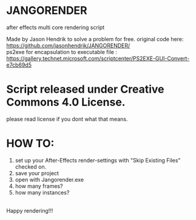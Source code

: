 # JANGORENDER
after effects multi core rendering script

Made by Jason Hendrik to solve a problem for free.
original code here: https://github.com/jasonhendrik/JANGORENDER/
<br> ps2exe for encapsulation to executable file : https://gallery.technet.microsoft.com/scriptcenter/PS2EXE-GUI-Convert-e7cb69d5

# Script released under Creative Commons 4.0 License.
please read license if you dont what that means.

# HOW TO:
<ol>
  
<li>set up your After-Effects render-settings with "Skip Existing Files" checked on.</li>

<li>save your project</li>


<li>open with Jangorender.exe</li>


<li>how many frames?</li>

<li>how many instances?</li>
</ol>
<br>
Happy rendering!!!
